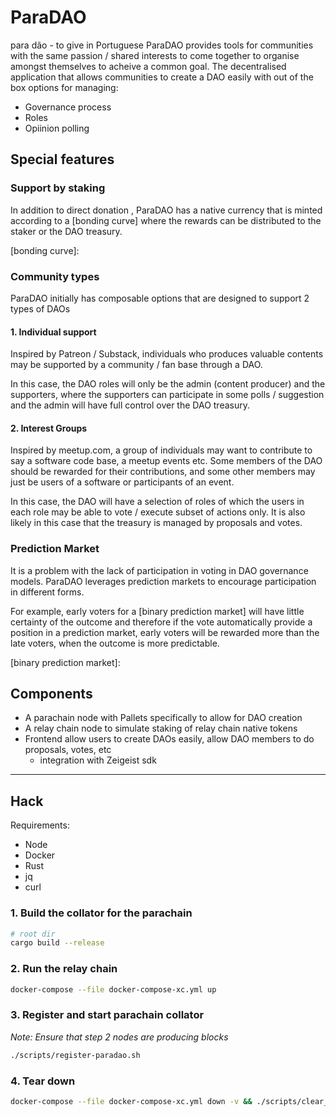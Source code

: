 # ParaDAO

para dão - to give in Portuguese
ParaDAO provides tools for communities with the same passion / shared interests to come together to organise amongst themselves to acheive a common goal.
The decentralised application that allows communities to create a DAO easily with out of the box options for managing:

-   Governance process
-   Roles
-   Opiinion polling

## Special features

### Support by staking

In addition to direct donation , ParaDAO has a native currency that is minted according to a [bonding curve] where the rewards can be distributed to the staker or the DAO treasury.

[bonding curve]:

### Community types

ParaDAO initially has composable options that are designed to support 2 types of DAOs

#### 1. Individual support

Inspired by Patreon / Substack,
individuals who produces valuable contents may be supported by a community / fan base through a DAO.

In this case,
the DAO roles will only be the admin (content producer) and the supporters,
where the supporters can participate in some polls / suggestion and the admin will have full control over the DAO treasury.

#### 2. Interest Groups

Inspired by meetup.com,
a group of individuals may want to contribute to say a software code base, a meetup events etc.
Some members of the DAO should be rewarded for their contributions,
and some other members may just be users of a software or participants of an event.

In this case,
the DAO will have a selection of roles of which the users in each role may be able to vote / execute subset of actions only.
It is also likely in this case that the treasury is managed by proposals and votes.

### Prediction Market

It is a problem with the lack of participation in voting in DAO governance models.
ParaDAO leverages prediction markets to encourage participation in different forms.

For example,
early voters for a [binary prediction market] will have little certainty of the outcome and therefore if the vote automatically provide a position in a prediction market,
early voters will be rewarded more than the late voters, when the outcome is more predictable.

[binary prediction market]:

## Components

-   A parachain node with Pallets specifically to allow for DAO creation
-   A relay chain node to simulate staking of relay chain native tokens
-   Frontend allow users to create DAOs easily, allow DAO members to do proposals, votes, etc
    -   integration with Zeigeist sdk

---

## Hack

Requirements:

-   Node
-   Docker
-   Rust
-   jq
-   curl

### 1. Build the collator for the parachain

```sh
# root dir
cargo build --release
```

### 2. Run the relay chain

```sh
docker-compose --file docker-compose-xc.yml up
```

### 3. Register and start parachain collator

_Note: Ensure that step 2 nodes are producing blocks_

```sh
./scripts/register-paradao.sh
```

### 4. Tear down

```sh
docker-compose --file docker-compose-xc.yml down -v && ./scripts/clear_all.sh
```
